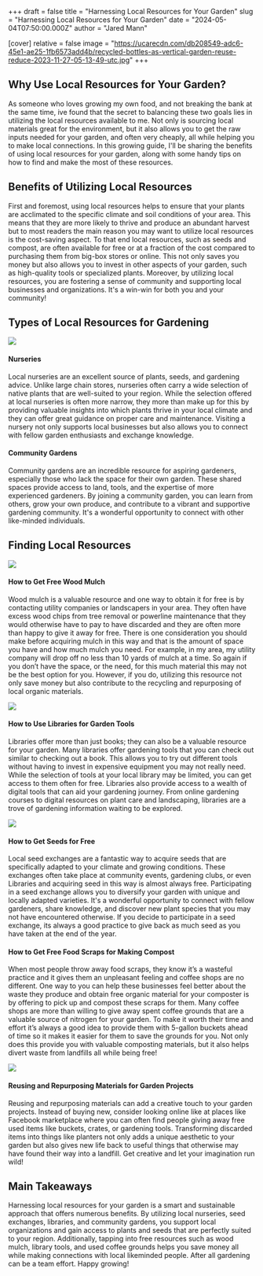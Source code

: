 +++
draft = false
title = "Harnessing Local Resources for Your Garden"
slug = "Harnessing Local Resources for Your Garden"
date = "2024-05-04T07:50:00.000Z"
author = "Jared Mann"

[cover]
relative = false
image = "https://ucarecdn.com/db208549-adc6-45e1-ae25-1fb6573add4b/recycled-bottles-as-vertical-garden-reuse-reduce-2023-11-27-05-13-49-utc.jpg"
+++
## Why Use Local Resources for Your Garden?

As someone who loves growing my own food, and not breaking the bank at the same time, ive found that the secret to balancing these two goals lies in utilizing the local resources available to me. Not only is sourcing local materials great for the environment, but it also allows you to get the raw inputs needed for your garden, and often very cheaply, all while helping you to make local connections. In this growing guide, I'll be sharing the benefits of using local resources for your garden, along with some handy tips on how to find and make the most of these resources.

## Benefits of Utilizing Local Resources

First and foremost, using local resources helps to ensure that your plants are acclimated to the specific climate and soil conditions of your area. This means that they are more likely to thrive and produce an abundant harvest but to most readers the main reason you may want to utilize local resources is the cost-saving aspect. To that end local resources, such as seeds and compost, are often available for free or at a fraction of the cost compared to purchasing them from big-box stores or online. This not only saves you money but also allows you to invest in other aspects of your garden, such as high-quality tools or specialized plants. Moreover, by utilizing local resources, you are fostering a sense of community and supporting local businesses and organizations. It's a win-win for both you and your community!

## Types of Local Resources for Gardening

![](https://ucarecdn.com/052b6b00-924f-4304-8658-92286d999b33/multiracial-couple-of-gardeners-working-in-a-green-2023-11-27-04-50-22-utc.jpg)

#### Nurseries

Local nurseries are an excellent source of plants, seeds, and gardening advice. Unlike large chain stores, nurseries often carry a wide selection of native plants that are well-suited to your region. While the selection offered at local nurseries is often more narrow, they more than make up for this by providing valuable insights into which plants thrive in your local climate and they can offer great guidance on proper care and maintenance. Visiting a nursery not only supports local businesses but also allows you to connect with fellow garden enthusiasts and exchange knowledge.



#### Community Gardens

Community gardens are an incredible resource for aspiring gardeners, especially those who lack the space for their own garden. These shared spaces provide access to land, tools, and the expertise of more experienced gardeners. By joining a community garden, you can learn from others, grow your own produce, and contribute to a vibrant and supportive gardening community. It's a wonderful opportunity to connect with other like-minded individuals. 

## Finding Local Resources

![](https://ucarecdn.com/11d338e1-87cf-4bbe-a5da-a7e790066781/recycling-and-sustainability-2023-11-27-05-36-20-utc.jpg)

#### How to Get Free Wood Mulch

Wood mulch is a valuable resource and one way to obtain it for free is by contacting utility companies or landscapers in your area. They often have excess wood chips from tree removal or powerline maintenance that they would otherwise have to pay to have discarded and they are often more than happy to give it away for free. There is one consideration you should make before acquiring mulch in this way and that is the amount of space you have and how much mulch you need. For example, in my area, my utility company will drop off no less than 10 yards of mulch at a time. So again if you don’t have the space, or the need, for this much material this may not be the best option for you. However, if you do, utilizing this resource not only save money but also contribute to the recycling and repurposing of local organic materials.

![](https://ucarecdn.com/855a743d-0bf6-41fa-b7cc-d625f928dc3a/gardening-tools-and-spring-flowers-in-the-garden-2023-11-27-05-25-29-utc.jpg)

#### How to Use Libraries for Garden Tools

Libraries offer more than just books; they can also be a valuable resource for your garden. Many libraries offer gardening tools that you can check out similar to checking out a book. This allows you to try out different tools without having to invest in expensive equipment you may not really need. While the selection of tools at your local library may be limited, you can get access to them often for free. Libraries also provide access to a wealth of digital tools that can aid your gardening journey. From online gardening courses to digital resources on plant care and landscaping, libraries are a trove of gardening information waiting to be explored.

![](https://ucarecdn.com/0e81c9c3-1804-41b5-8fae-4cad93f3c60b/sow-different-seeds-in-the-garden-selective-focus-2023-11-27-05-34-41-utc.JPG)

#### How to Get Seeds for Free

Local seed exchanges are a fantastic way to acquire seeds that are specifically adapted to your climate and growing conditions. These exchanges often take place at community events, gardening clubs, or even Libraries and acquiring seed in this way is almost always free. Participating in a seed exchange allows you to diversify your garden with unique and locally adapted varieties. It's a wonderful opportunity to connect with fellow gardeners, share knowledge, and discover new plant species that you may not have encountered otherwise. If you decide to participate in a seed exchange, its always a good practice to give back as much seed as you have taken at the end of the year. 

#### How to Get Free Food Scraps for Making Compost

When most people throw away food scraps, they know it’s a wasteful practice and it gives them an unpleasant feeling and coffee shops are no different. One way to you can help these businesses feel better about the waste they produce and obtain free organic material for your composter is by offering to pick up and compost these scraps for them. Many coffee shops are more than willing to give away spent coffee grounds that are a valuable source of nitrogen for your garden. To make it worth their time and effort it’s always a good idea to provide them with 5-gallon buckets ahead of time so it makes it easier for them to save the grounds for you. Not only does this provide you with valuable composting materials, but it also helps divert waste from landfills all while being free!

![](https://ucarecdn.com/ac35740b-77dd-4068-af7f-36faa2c0833e/many-empty-ceramic-pots-and-flowers-2023-11-27-04-54-36-utc.jpg)

#### Reusing and Repurposing Materials for Garden Projects

Reusing and repurposing materials can add a creative touch to your garden projects. Instead of buying new, consider looking online like at places like Facebook marketplace where you can often find people giving away free used items like buckets, crates, or gardening tools. Transforming discarded items into things like planters not only adds a unique aesthetic to your garden but also gives new life back to useful things that otherwise may have found their way into a landfill. Get creative and let your imagination run wild!

## Main Takeaways

Harnessing local resources for your garden is a smart and sustainable approach that offers numerous benefits. By utilizing local nurseries, seed exchanges, libraries, and community gardens, you support local organizations and gain access to plants and seeds that are perfectly suited to your region. Additionally, tapping into free resources such as wood mulch, library tools, and used coffee grounds helps you save money all while making connections with local likeminded people. After all gardening can be a team effort. Happy growing!
